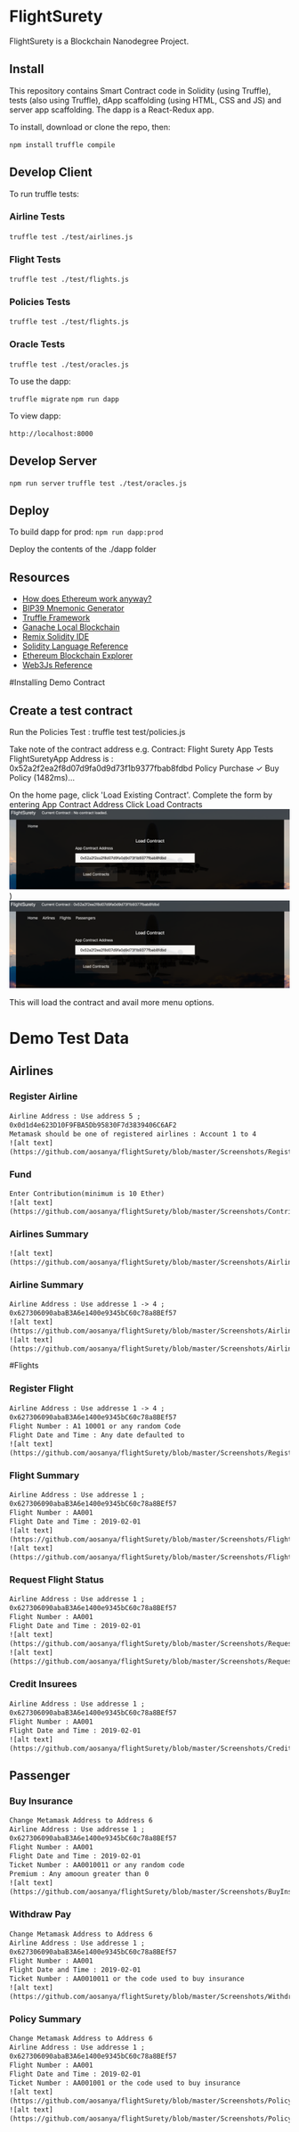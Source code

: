 # FlightSurety

FlightSurety is a Blockchain Nanodegree Project.

## Install

This repository contains Smart Contract code in Solidity (using Truffle), tests (also using Truffle), dApp scaffolding (using HTML, CSS and JS) and server app scaffolding.
The dapp is a React-Redux app.

To install, download or clone the repo, then:

`npm install`
`truffle compile`

## Develop Client

To run truffle tests:

### Airline Tests
`truffle test ./test/airlines.js`

### Flight Tests
`truffle test ./test/flights.js`

### Policies Tests
`truffle test ./test/flights.js`

### Oracle Tests
`truffle test ./test/oracles.js`

To use the dapp:

`truffle migrate`
`npm run dapp`

To view dapp:

`http://localhost:8000`

## Develop Server

`npm run server`
`truffle test ./test/oracles.js`

## Deploy

To build dapp for prod:
`npm run dapp:prod`

Deploy the contents of the ./dapp folder


## Resources

* [How does Ethereum work anyway?](https://medium.com/@preethikasireddy/how-does-ethereum-work-anyway-22d1df506369)
* [BIP39 Mnemonic Generator](https://iancoleman.io/bip39/)
* [Truffle Framework](http://truffleframework.com/)
* [Ganache Local Blockchain](http://truffleframework.com/ganache/)
* [Remix Solidity IDE](https://remix.ethereum.org/)
* [Solidity Language Reference](http://solidity.readthedocs.io/en/v0.4.24/)
* [Ethereum Blockchain Explorer](https://etherscan.io/)
* [Web3Js Reference](https://github.com/ethereum/wiki/wiki/JavaScript-API)



#Installing Demo Contract

## Create a test contract
Run the Policies Test :
    truffle test test/policies.js

Take note of the contract address e.g.
    Contract: Flight Surety App Tests
    FlightSuretyApp Address is : 0x52a2f2ea2f8d07d9fa0d9d73f1b9377fbab8fdbd
        Policy Purchase
        ✓ Buy Policy (1482ms)...

On the home page, click 'Load Existing Contract'.
Complete the form by entering
    App Contract Address
    Click Load Contracts
    ![alt text](https://github.com/aosanya/flightSurety/blob/master/Screenshots/LoadContract.png))
    ![alt text](https://github.com/aosanya/flightSurety/blob/master/Screenshots/LoadedContract.png)

This will load the contract and avail more menu options.

# Demo Test Data

## Airlines
### Register Airline
    Airline Address : Use address 5 ; 0x0d1d4e623D10F9FBA5Db95830F7d3839406C6AF2
    Metamask should be one of registered airlines : Account 1 to 4
    ![alt text](https://github.com/aosanya/flightSurety/blob/master/Screenshots/RegisterAirline.png)

### Fund
    Enter Contribution(minimum is 10 Ether)
    ![alt text](https://github.com/aosanya/flightSurety/blob/master/Screenshots/Contribute.png)

### Airlines Summary
    ![alt text](https://github.com/aosanya/flightSurety/blob/master/Screenshots/AirlinesSummary.png)

### Airline Summary
    Airline Address : Use addresse 1 -> 4 ; 0x627306090abaB3A6e1400e9345bC60c78a8BEf57
    ![alt text](https://github.com/aosanya/flightSurety/blob/master/Screenshots/AirlineSummary.png)
    ![alt text](https://github.com/aosanya/flightSurety/blob/master/Screenshots/AirlineSummaryResult.png)

#Flights
### Register Flight
    Airline Address : Use addresse 1 -> 4 ; 0x627306090abaB3A6e1400e9345bC60c78a8BEf57
    Flight Number : A1 10001 or any random Code
    Flight Date and Time : Any date defaulted to
    ![alt text](https://github.com/aosanya/flightSurety/blob/master/Screenshots/RegisterFlight.png)

### Flight Summary
    Airline Address : Use addresse 1 ; 0x627306090abaB3A6e1400e9345bC60c78a8BEf57
    Flight Number : AA001
    Flight Date and Time : 2019-02-01
    ![alt text](https://github.com/aosanya/flightSurety/blob/master/Screenshots/FlightSummary.png)
    ![alt text](https://github.com/aosanya/flightSurety/blob/master/Screenshots/FlightSummaryResult.png)

### Request Flight Status
    Airline Address : Use addresse 1 ; 0x627306090abaB3A6e1400e9345bC60c78a8BEf57
    Flight Number : AA001
    Flight Date and Time : 2019-02-01
    ![alt text](https://github.com/aosanya/flightSurety/blob/master/Screenshots/RequestFlightStatus.png)
    ![alt text](https://github.com/aosanya/flightSurety/blob/master/Screenshots/RequestFlightStatusResult.png)

### Credit Insurees
    Airline Address : Use addresse 1 ; 0x627306090abaB3A6e1400e9345bC60c78a8BEf57
    Flight Number : AA001
    Flight Date and Time : 2019-02-01
    ![alt text](https://github.com/aosanya/flightSurety/blob/master/Screenshots/CreditInsurance.png)

## Passenger

### Buy Insurance
    Change Metamask Address to Address 6
    Airline Address : Use addresse 1 ; 0x627306090abaB3A6e1400e9345bC60c78a8BEf57
    Flight Number : AA001
    Flight Date and Time : 2019-02-01
    Ticket Number : AA0010011 or any random code
    Premium : Any amooun greater than 0
    ![alt text](https://github.com/aosanya/flightSurety/blob/master/Screenshots/BuyInsurance.png)

### Withdraw Pay
    Change Metamask Address to Address 6
    Airline Address : Use addresse 1 ; 0x627306090abaB3A6e1400e9345bC60c78a8BEf57
    Flight Number : AA001
    Flight Date and Time : 2019-02-01
    Ticket Number : AA0010011 or the code used to buy insurance
    ![alt text](https://github.com/aosanya/flightSurety/blob/master/Screenshots/WithdrawPay.png)

### Policy Summary
    Change Metamask Address to Address 6
    Airline Address : Use addresse 1 ; 0x627306090abaB3A6e1400e9345bC60c78a8BEf57
    Flight Number : AA001
    Flight Date and Time : 2019-02-01
    Ticket Number : AA001001 or the code used to buy insurance
    ![alt text](https://github.com/aosanya/flightSurety/blob/master/Screenshots/PolicySummary.png)
    ![alt text](https://github.com/aosanya/flightSurety/blob/master/Screenshots/PolicySummaryResults.png)








